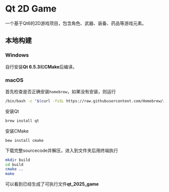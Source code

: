 # Qt 2D Game

一个基于Qt6的2D游戏项目，包含角色、武器、装备、药品等游戏元素。

## 本地构建

### Windows 

自行安装**Qt 6.5.3**和**CMake**后编译。

### macOS

首先检查是否正确安装`homebrew`，如果没有安装，则运行

```bash
/bin/bash -c "$(curl -fsSL https://raw.githubusercontent.com/Homebrew/install/HEAD/install.sh)"
```

安装Qt

```bash
brew install qt
```

安装CMake

```
bew install cmake
```

下载完整sourcecode并解压，进入到文件夹后用终端执行

```bash
mkdir build
cd build
cmake ..
make
```

可以看到已经生成了可执行文件**qt_2025_game**
